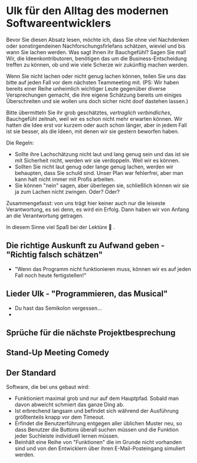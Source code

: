 # Ulk für den Alltag des modernen Softwareentwicklers

Bevor Sie diesen Absatz lesen, möchte ich, dass Sie ohne viel Nachdenken oder sonstirgendeinen Nachforschungsfirlefans schätzen, wieviel und bis wann Sie lachen werden. Was sagt Ihnen ihr Bauchgefühl? Sagen Sie mal! Wir, die Ideenkontributoren, benötigen das um die Business-Entscheidung 
treffen zu können, ob und wie viele Scherze wir zukünftig machen werden.

Wenn Sie nicht lachen oder nicht genug lachen können, teilen Sie uns das bitte auf jeden Fall vor dem nächsten Teammeeting mit. (PS: Wir haben bereits einer Reihe unheimlich wichtiger Leute gegenüber diverse Versprechungen gemacht, die ihre eigene Schätzung bereits um einiges Überschreiten und sie wollen uns doch sicher nicht doof dastehen lassen.) 

Bitte übermitteln Sie ihr grob geschätztes, <i>vertraglich verbindliches</i>, Bauchgefühl zeitnah, weil wir es schon nicht mehr erwarten können. Wir hatten die Idee erst vor kurzem oder auch schon länger, aber in jedem Fall ist sie besser, als die Ideen, mit denen wir sie gestern beworfen haben.

Die Regeln: 
- Sollte ihre Lachschätzung nicht laut und lang genug sein und das ist sie mit Sicherheit nicht, werden wir sie verdoppeln. Weil wir es können.
- Sollten Sie nicht laut genug oder lange genug lachen, werden wir behaupten, dass Sie schuld sind. Unser Plan war fehlerfrei, aber man kann halt nicht immer mit Profis arbeiten.
- Sie können "nein" sagen, aber überlegen sie, schließlich können wir sie ja zum Lachen nicht zwingen. Oder? Oder?

Zusammengefasst: von uns trägt hier keiner auch nur die leiseste Verantwortung, es sei denn, es wird ein Erfolg. Dann haben wir von Anfang an die Verantwortung getragen.

In diesem Sinne viel Spaß bei der Lektüre 🙂 .

## Die richtige Auskunft zu Aufwand geben - "Richtig falsch schätzen"

- "Wenn das Programm nicht funktionieren muss, können wir es auf jeden Fall noch heute fertigstellen!" 

## Lieder Ulk - "Programmieren, das Musical"

- Du hast das Semikolon vergessen...
- 

## Sprüche für die nächste Projektbesprechung

## Stand-Up Meeting Comedy

## Der Standard

Software, die bei uns gebaut wird: 

- Funktioniert maximal grob und nur auf dem Hauptpfad. Sobald man davon abweicht schmiert das ganze Ding ab.
- Ist erbrechend langsam und befindet sich während der Ausführung größtenteils knapp vor dem Timeout.
- Erfindet die Benutzerführung entgegen aller üblichen Muster neu, so dass Benutzer die Buttons überall suchen müssen und die Funktion jeder Suchleiste individuell lernen müssen.
- Beinhält eine Reihe von "Funktionen" die im Grunde nicht vorhanden sind und von den Entwicklern über ihren E-Mail-Posteingang simuliert werden.





